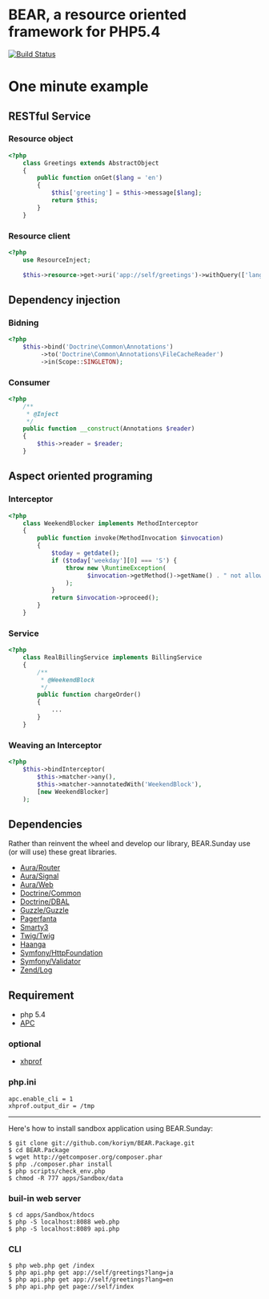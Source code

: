 BEAR, a resource oriented framework for PHP5.4
=============================

[![Build Status](https://secure.travis-ci.org/koriym/BEAR.Sunday.png?branch=master)](http://travis-ci.org/koriym/BEAR.Sunday)

One minute example
==================

RESTful Service
-----------

### Resource object
```php
<?php
    class Greetings extends AbstractObject
    {
        public function onGet($lang = 'en')
        {
            $this['greeting'] = $this->message[$lang];
            return $this;
        }
    }
```

### Resource client

```php
<?php
    use ResourceInject;
    
    $this->resource->get->uri('app://self/greetings')->withQuery(['lang' => 'ja'])->eager->request();
```
Dependency injection
--------------------

### Bidning
```php
<?php
    $this->bind('Doctrine\Common\Annotations')
         ->to('Doctrine\Common\Annotations\FileCacheReader')
         ->in(Scope::SINGLETON);
```

### Consumer
```php
<?php
    /**
     * @Inject
     */
    public function __construct(Annotations $reader)
    {
        $this->reader = $reader;
    }
```
Aspect oriented programing
--------------------------

### Interceptor
```php
<?php
    class WeekendBlocker implements MethodInterceptor
    {
        public function invoke(MethodInvocation $invocation)
        {
            $today = getdate();
            if ($today['weekday'][0] === 'S') {
                throw new \RuntimeException(
                      $invocation->getMethod()->getName() . " not allowed on weekends!"
                );
            }
            return $invocation->proceed();
        }
    }
```
### Service
```php
<?php
    class RealBillingService implements BillingService
    {
        /**
         * @WeekendBlock
         */
        public function chargeOrder()
        {
            ...
        }
    }
```
### Weaving an Interceptor
```php
<?php
    $this->bindInterceptor(
        $this->matcher->any(),
        $this->matcher->annotatedWith('WeekendBlock'),
        [new WeekendBlocker]
    );
```

Dependencies
------------
Rather than reinvent the wheel and develop our library, BEAR.Sunday use (or will use) these great libraries.

 * [Aura/Router](https://github.com/auraphp/Aura.Router)
 * [Aura/Signal](https://github.com/auraphp/Aura.Signal)
 * [Aura/Web](https://github.com/auraphp/Aura.Web)
 * [Doctrine/Common](http://www.doctrine-project.org/projects/common)
 * [Doctrine/DBAL](http://www.doctrine-project.org/projects/dbal)
 * [Guzzle/Guzzle](http://guzzlephp.org/ "Guzzle")
 * [Pagerfanta](git://github.com/whiteoctober/Pagerfanta.git)
 * [Smarty3](http://www.smarty.net/)
 * [Twig/Twig](http://twig.sensiolabs.org/ "Twig")
 * [Haanga](http://haanga.org/ "Haanga")
 * [Symfony/HttpFoundation](https://github.com/symfony/HttpFoundation)
 * [Symfony/Validator](https://github.com/symfony/Validator "Symfony.Validator")
 * [Zend/Log](https://github.com/zendframework/zf2)

## Requirement

 * php 5.4
 * [APC](http://jp.php.net/manual/en/book.apc.php)

### optional
 * [xhprof](http://jp.php.net/manual/en/book.xhprof.php)
 
### php.ini
    apc.enable_cli = 1
    xhprof.output_dir = /tmp

------- 

Here's how to install sandbox application using BEAR.Sunday:

    $ git clone git://github.com/koriym/BEAR.Package.git
    $ cd BEAR.Package
    $ wget http://getcomposer.org/composer.phar
    $ php ./composer.phar install
    $ php scripts/check_env.php
    $ chmod -R 777 apps/Sandbox/data
    
### buil-in web server
    
    $ cd apps/Sandbox/htdocs
    $ php -S localhost:8088 web.php
    $ php -S localhost:8089 api.php

### CLI

    $ php web.php get /index
    $ php api.php get app://self/greetings?lang=ja
    $ php api.php get app://self/greetings?lang=en
    $ php api.php get page://self/index
